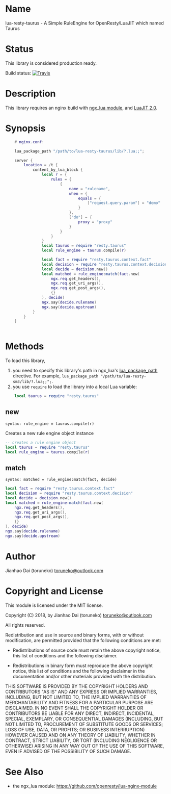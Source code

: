 Name
=============

lua-resty-taurus - A Simple RuleEngine for OpenResty/LuaJIT which named Taurus

Status
======

This library is considered production ready.

Build status: [![Travis](https://travis-ci.org/toruneko/lua-resty-taurus.svg?branch=master)](https://travis-ci.org/toruneko/lua-resty-taurus)

Description
===========

This library requires an nginx build with [ngx_lua module](https://github.com/openresty/lua-nginx-module), and [LuaJIT 2.0](http://luajit.org/luajit.html).

Synopsis
========

```lua
    # nginx.conf:

    lua_package_path "/path/to/lua-resty-taurus/lib/?.lua;;";

    server {
        location = /t {
            content_by_lua_block {
                local r = {
                    rules = {
                        {
                            name = "rulename",
                            when = {
                                equals = {
                                    ["request.query.param"] = "demo"
                                }
                            },
                            ["do"] = {
                                proxy = "proxy"
                            }
                        }
                    }
                }
                local taurus = require "resty.taurus"
                local rule_engine = taurus.compile(r)

                local fact = require "resty.taurus.context.fact"
                local decision = require "resty.taurus.context.decision"
                local decide = decision.new()
                local matched = rule_engine:match(fact.new(
                    ngx.req.get_headers(),
                    ngx.req.get_uri_args(),
                    ngx.req.get_post_args(),
                    {}
                ), decide)
                ngx.say(decide.rulename)
                ngx.say(decide.upstream)
            }
        }
    }
    
```

Methods
=======

To load this library,

1. you need to specify this library's path in ngx_lua's [lua_package_path](https://github.com/openresty/lua-nginx-module#lua_package_path) directive. For example, `lua_package_path "/path/to/lua-resty-sm3/lib/?.lua;;";`.
2. you use `require` to load the library into a local Lua variable:

```lua
    local taurus = require "resty.taurus"
```

new
---
`syntax: rule_engine = taurus.compile(r)`

Creates a new rule engine object instance


```lua
-- creates a rule engine object
local taurus = require "resty.taurus"
local rule_engine = taurus.compile(r)
```

match
----
`syntax: matched = rule_engine:match(fact, decide)`

```lua
local fact = require "resty.taurus.context.fact"
local decision = require "resty.taurus.context.decision"
local decide = decision.new()
local matched = rule_engine:match(fact.new(
    ngx.req.get_headers(),
    ngx.req.get_uri_args(),
    ngx.req.get_post_args(),
    {}
), decide)
ngx.say(decide.rulename)
ngx.say(decide.upstream)
```

Author
======

Jianhao Dai (toruneko) <toruneko@outlook.com>


Copyright and License
=====================

This module is licensed under the MIT license.

Copyright (C) 2018, by Jianhao Dai (toruneko) <toruneko@outlook.com>

All rights reserved.

Redistribution and use in source and binary forms, with or without modification, are permitted provided that the following conditions are met:

* Redistributions of source code must retain the above copyright notice, this list of conditions and the following disclaimer.

* Redistributions in binary form must reproduce the above copyright notice, this list of conditions and the following disclaimer in the documentation and/or other materials provided with the distribution.

THIS SOFTWARE IS PROVIDED BY THE COPYRIGHT HOLDERS AND CONTRIBUTORS "AS IS" AND ANY EXPRESS OR IMPLIED WARRANTIES, INCLUDING, BUT NOT LIMITED TO, THE IMPLIED WARRANTIES OF MERCHANTABILITY AND FITNESS FOR A PARTICULAR PURPOSE ARE DISCLAIMED. IN NO EVENT SHALL THE COPYRIGHT HOLDER OR CONTRIBUTORS BE LIABLE FOR ANY DIRECT, INDIRECT, INCIDENTAL, SPECIAL, EXEMPLARY, OR CONSEQUENTIAL DAMAGES (INCLUDING, BUT NOT LIMITED TO, PROCUREMENT OF SUBSTITUTE GOODS OR SERVICES; LOSS OF USE, DATA, OR PROFITS; OR BUSINESS INTERRUPTION) HOWEVER CAUSED AND ON ANY THEORY OF LIABILITY, WHETHER IN CONTRACT, STRICT LIABILITY, OR TORT (INCLUDING NEGLIGENCE OR OTHERWISE) ARISING IN ANY WAY OUT OF THE USE OF THIS SOFTWARE, EVEN IF ADVISED OF THE POSSIBILITY OF SUCH DAMAGE.


See Also
========
* the ngx_lua module: https://github.com/openresty/lua-nginx-module